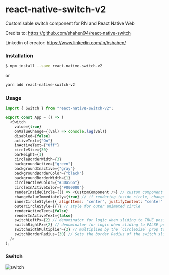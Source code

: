 # react-native-switch-v2

Customisable switch component for RN and React Native Web

Credits to: https://github.com/shahen94/react-native-switch

Linkedin of creator: https://www.linkedin.com/in/hshahen/

### Installation

```sh
$ npm install --save react-native-switch-v2
```

or

```sh
yarn add react-native-switch-v2
```

### Usage

```javascript
import { Switch } from "react-native-switch-v2";

export const App = () => (
  <Switch
    value={true}
    onValueChange={(val) => console.log(val)}
    disabled={false}
    activeText={"On"}
    inActiveText={"Off"}
    circleSize={30}
    barHeight={1}
    circleBorderWidth={3}
    backgroundActive={"green"}
    backgroundInactive={"gray"}
    backgroundBorderColor={"black"}
    backgroundBorderWidth={1}
    circleActiveColor={"#30a566"}
    circleInActiveColor={"#000000"}
    renderInsideCircle={() => <CustomComponent />} // custom component to render inside the Switch circle (Text, Image, etc.)
    changeValueImmediately={true} // if rendering inside circle, change state immediately or wait for animation to complete
    innerCircleStyle={{ alignItems: "center", justifyContent: "center" }} // style for inner animated circle for what you (may) be rendering inside the circle
    outerCircleStyle={{}} // style for outer animated circle
    renderActiveText={false}
    renderInActiveText={false}
    switchLeftPx={2} // denominator for logic when sliding to TRUE position. Higher number = more space from RIGHT of the circle to END of the slider
    switchRightPx={2} // denominator for logic when sliding to FALSE position. Higher number = more space from LEFT of the circle to BEGINNING of the slider
    switchWidthMultiplier={2} // multiplied by the `circleSize` prop to calculate total width of the Switch
    switchBorderRadius={30} // Sets the border Radius of the switch slider. If unset, it remains the circleSize.
  />
);
```

### Switch

![switch](https://cloud.githubusercontent.com/assets/13334788/19770557/c1d935ee-9c70-11e6-931e-8812fbe62774.gif)
